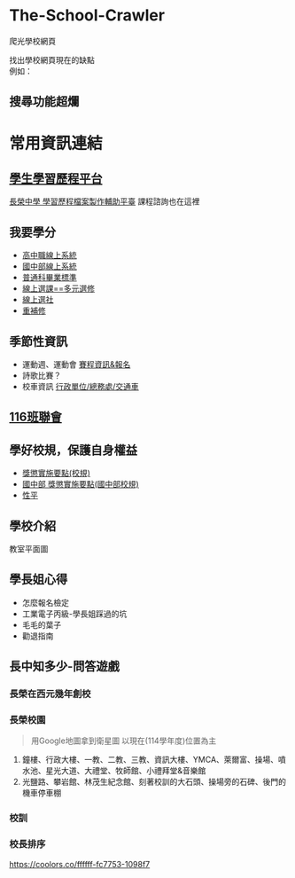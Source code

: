 # The-School-Crawler
爬光學校網頁

找出學校網頁現在的缺點  
例如：  
## 搜尋功能超爛

# 常用資訊連結
## [學生學習歷程平台](https://online.cjshs.tn.edu.tw/ePortfolio/)
[長榮中學 學習歷程檔案製作輔助平臺](https://sites.google.com/cjshs.tn.edu.tw/cjshs20211128/%E9%A6%96%E9%A0%81)
    課程諮詢也在這裡

## 我要學分
* [高中職線上系統](https://online.cjshs.tn.edu.tw/online/)
* [國中部線上系統](https://online.cjshs.tn.edu.tw/online_jnr/)
* [普通科畢業標準](https://www.cjshs.tn.edu.tw/p/405-1000-14018,c682.php?Lang=zh-tw)
* [線上選課==多元選修](https://online.cjshs.tn.edu.tw/winkh/)
* [線上選社](https://www.cjshs.tn.edu.tw/p/405-1000-4357,c766.php?Lang=zh-tw)
* [重補修](https://online.cjshs.tn.edu.tw/winrh/student/stuframe.asp)

## 季節性資訊
* 運動週、運動會 [賽程資訊&報名](https://www.smartevent.cc/c0001)  
* 詩歌比賽？
* 校車資訊 [行政單位/總務處/交通車](https://www.cjshs.tn.edu.tw/p/412-1000-807.php?Lang=zh-tw)

## [116班聯會](https://www.instagram.com/cjsa_116th/)

## 學好校規，保護自身權益
* [獎懲實施要點(校規)](https://www.cjshs.tn.edu.tw/p/404-1000-15142.php?Lang=zh-tw)
* [國中部 獎懲實施要點(國中部校規)](https://www.cjshs.tn.edu.tw/p/404-1000-15143.php?Lang=zh-tw)
* [性平](https://www.cjshs.tn.edu.tw/p/405-1000-21287,c790.php?Lang=zh-tw)

## 學校介紹
教室平面圖

## 學長姐心得
* 怎麼報名檢定
* 工業電子丙級-學長姐踩過的坑
* 毛毛的葉子
* 勸退指南

## 長中知多少-問答遊戲
### 長榮在西元幾年創校
### 長榮校園
> 用Google地圖拿到衛星圖 以現在(114學年度)位置為主
1. 鐘樓、行政大樓、一教、二教、三教、資訊大樓、YMCA、萊爾富、操場、噴水池、星光大道、大禮堂、牧師館、小禮拜堂&音樂館
2. 光鹽路、攀岩館、林茂生紀念館、刻著校訓的大石頭、操場旁的石碑、後門的機車停車棚

### 校訓

### 校長排序

https://coolors.co/ffffff-fc7753-1098f7